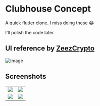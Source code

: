 # Clubhouse Concept

A quick flutter clone. I miss doing these 😂

I'll polish the code later.

## UI reference by [ZeezCrypto](https://twitter.com/ZeezCrypto)

![image](https://user-images.githubusercontent.com/4087388/122645950-81a7c280-d10c-11eb-8217-68f04b2dfe10.png)


## Screenshots
<table>
  <tr>
    <td>
      <img src="https://pbs.twimg.com/media/E4QJcbPWUAchv-0?format=jpg&name=4096x4096" />
    </td>
    <td>
      <img src="https://pbs.twimg.com/media/E4QJcbvXMAAhg44?format=jpg&name=4096x4096" />
    </td>
  </tr>
  <tr>
    <td>
      <img src="https://pbs.twimg.com/media/E4QJccaWQA0yZsN?format=jpg&name=4096x4096" />
    </td>
    <td>
      <img src="https://pbs.twimg.com/media/E4QJcdCWEAs1Q9q?format=jpg&name=4096x4096" />
    </td>
  </tr>
</table>

